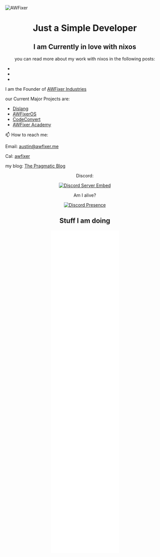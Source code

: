 ![AWFixer](https://images-wixmp-ed30a86b8c4ca887773594c2.wixmp.com/f/c83c004e-1370-4756-88e5-4071de797088/dgdq8br-09cc7ad6-a021-47a5-b0e0-917b12b0f7a7.gif?token=eyJ0eXAiOiJKV1QiLCJhbGciOiJIUzI1NiJ9.eyJzdWIiOiJ1cm46YXBwOjdlMGQxODg5ODIyNjQzNzNhNWYwZDQxNWVhMGQyNmUwIiwiaXNzIjoidXJuOmFwcDo3ZTBkMTg4OTgyMjY0MzczYTVmMGQ0MTVlYTBkMjZlMCIsIm9iaiI6W1t7InBhdGgiOiJcL2ZcL2M4M2MwMDRlLTEzNzAtNDc1Ni04OGU1LTQwNzFkZTc5NzA4OFwvZGdkcThici0wOWNjN2FkNi1hMDIxLTQ3YTUtYjBlMC05MTdiMTJiMGY3YTcuZ2lmIn1dXSwiYXVkIjpbInVybjpzZXJ2aWNlOmZpbGUuZG93bmxvYWQiXX0.tqRMtE-b2QiI2nnefNxSDMJvZCcYqFmq2ccg_Xfzqb8)

<div align="center">

<h1>Just a Simple Developer</h1>

<h2>I am Currently in love with nixos</h2>

you can read more about my work with nixos in the following posts:

-
-
-

</div>

I am the Founder of [AWFixer Industries](https://info.awfixer.com)

our Current Major Projects are:
- [Dislang](https://dislang.awfixer.com?ref=austinsreadme)
- [AWFixerOS](https://awfixeros.site?ref=austinreadme)
- [CodeConvert](https://codeconvert.awfixer.com?ref=austinsreadme)
- [AWFixer Academy](https://awfixer.academy?ref=austinsreadme)

 📫 How to reach me:

  Email: [austin@awfixer.me](mailto:austin@awfixer.me)

  Cal: [awfixer](https://cal.com/awfixer)

  my blog: [The Pragmatic Blog](https://awfixer.blog?ref=austinsreadme)

<div align="center">

  Discord:

  [![Discord Server Embed](https://invidget.switchblade.xyz/awfixer)](https://awfixer.link/discord)

  Am I alive?

  [![Discord Presence](https://lanyard-profile-readme.vercel.app/api/940285292944961537?hideDiscrim=true)](https://discord.com/users/940285292944961537)

<h2>Stuff I am doing</h2>

![Alt](https://raw.githubusercontent.com/awfixer/awfixer/280a928fc8cbccf887047417aaf9fbcd873b7430/github-metrics.svg)

</div>
